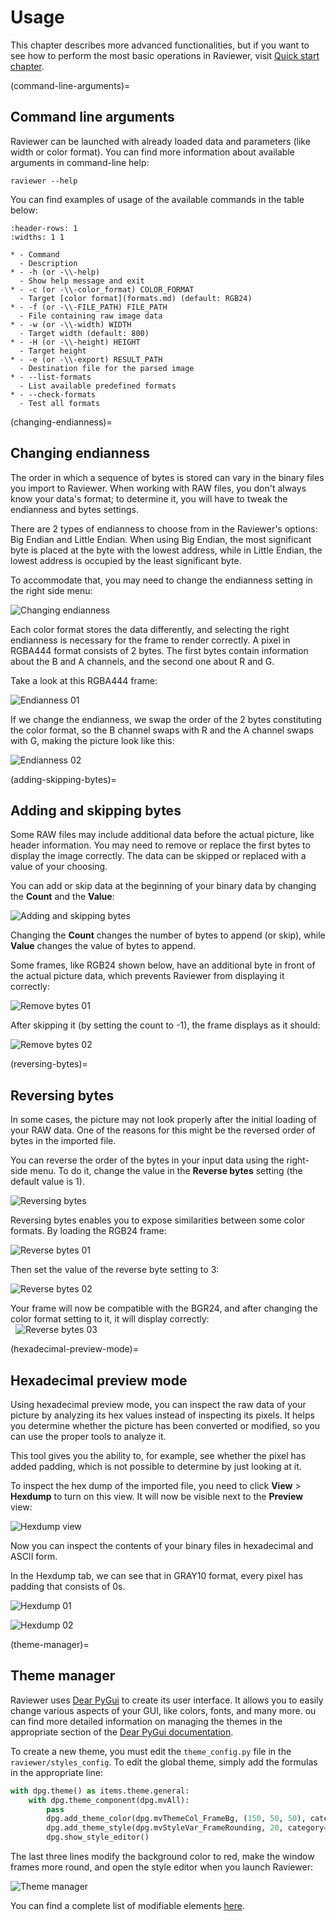 # Usage

This chapter describes more advanced functionalities, but if you want to see how to perform the most basic operations in Raviewer, visit [Quick start chapter](quickstart.md).

(command-line-arguments)=

## Command line arguments

Raviewer can be launched with already loaded data and parameters (like width or color format).
You can find more information about available arguments in command-line help:

```
raviewer --help
```

You can find examples of usage of the available commands in the table below:

```{list-table} Raviewer's CL arguments
:header-rows: 1
:widths: 1 1

* - Command
  - Description
* - -h (or -\\-help)
  - Show help message and exit
* - -c (or -\\-color_format) COLOR_FORMAT
  - Target [color format](formats.md) (default: RGB24)
* - -f (or -\\-FILE_PATH) FILE_PATH
  - File containing raw image data
* - -w (or -\\-width) WIDTH
  - Target width (default: 800)
* - -H (or -\\-height) HEIGHT
  - Target height
* - -e (or -\\-export) RESULT_PATH
  - Destination file for the parsed image
* - --list-formats 
  - List available predefined formats
* - --check-formats 
  - Test all formats
```

(changing-endianness)=

## Changing endianness

The order in which a sequence of bytes is stored can vary in the binary files you import to Raviewer.
When working with RAW files, you don't always know your data's format; to determine it, you will have to tweak the endianness and bytes settings.

There are 2 types of endianness to choose from in the Raviewer's options: Big Endian and Little Endian.
When using Big Endian, the most significant byte is placed at the byte with the lowest address, while in Little Endian, the lowest address is occupied by the least significant byte.

To accommodate that, you may need to change the endianness setting in the right side menu:

![Changing endianness](./img/endianness.png "Changing endianness")

Each color format stores the data differently, and selecting the right endianness is necessary for the frame to render correctly.
A pixel in RGBA444 format consists of 2 bytes.
The first bytes contain information about the B and A channels, and the second one about R and G.

Take a look at this RGBA444 frame:

![Endianness 01](./img/endiannes_01.png "Endianness 01")

If we change the endianness, we swap the order of the 2 bytes constituting the color format, so the B channel swaps with R and the A channel swaps with G, making the picture look like this:

![Endianness 02](./img/endiannes_02.png "Endianness 02")

(adding-skipping-bytes)=

## Adding and skipping bytes

Some RAW files may include additional data before the actual picture, like header information.
You may need to remove or replace the first bytes to display the image correctly.
The data can be skipped or replaced with a value of your choosing.

You can add or skip data at the beginning of your binary data by changing the **Count** and the **Value**:

![Adding and skipping bytes](./img/add-skip.png "Adding and skipping bytes")

Changing the **Count** changes the number of bytes to append (or skip), while **Value** changes the value of bytes to append.

Some frames, like RGB24 shown below, have an additional byte in front of the actual picture data, which prevents Raviewer from displaying it correctly:

![Remove bytes 01](./img/remove_byte_01.png "Remove byte 01")

After skipping it (by setting the count to -1), the frame displays as it should:

![Remove bytes 02](./img/remove_byte_02.png "Remove byte 02")

(reversing-bytes)=

## Reversing bytes

In some cases, the picture may not look properly after the initial loading of your RAW data.
One of the reasons for this might be the reversed order of bytes in the imported file.

You can reverse the order of the bytes in your input data using the right-side menu.
To do it, change the value in the **Reverse bytes** setting (the default value is 1).

![Reversing bytes](./img/reverse.png "Reversing bytes")

Reversing bytes enables you to expose similarities between some color formats.
By loading the RGB24 frame:

![Reverse bytes 01](./img/reverse_bytes_01.png "Reverse bytes 01")

Then set the value of the reverse byte setting to 3:

![Reverse bytes 02](./img/reverse_bytes_02.png "Reverse bytes 02")

Your frame will now be compatible with the BGR24, and after changing the color format setting to it, it will display correctly:  
 
![Reverse bytes 03](./img/reverse_bytes_03.png "Reverse bytes 03")

(hexadecimal-preview-mode)=

## Hexadecimal preview mode

Using hexadecimal preview mode, you can inspect the raw data of your picture by analyzing its hex values instead of inspecting its pixels.
It helps you determine whether the picture has been converted or modified, so you can use the proper tools to analyze it.

This tool gives you the ability to, for example, see whether the pixel has added padding, which is not possible to determine by just looking at it.

To inspect the hex dump of the imported file, you need to click **View** > **Hexdump** to turn on this view.
It will now be visible next to the **Preview** view:

![Hexdump view](./img/hexdump.png "Hexdump view")

Now you can inspect the contents of your binary files in hexadecimal and ASCII form.

In the Hexdump tab, we can see that in GRAY10 format, every pixel has padding that consists of 0s.

![Hexdump 01](./img/hexdump_01.png "Hexdump 01")

![Hexdump 02](./img/hexdump_02.png "Hexdump 02")

(theme-manager)=

## Theme manager

Raviewer uses [Dear PyGui](https://dearpygui.readthedocs.io/en/latest/index.html) to create its user interface.
It allows you to easily change various aspects of your GUI, like colors, fonts, and many more.
ou can find more detailed information on managing the themes in the appropriate section of the [Dear PyGui documentation](https://dearpygui.readthedocs.io/en/latest/documentation/themes.html).

To create a new theme, you must edit the `theme_config.py` file in the `raviewer/styles_config`.
To edit the global theme, simply add the formulas in the appropriate line:

```python
with dpg.theme() as items.theme.general:
    with dpg.theme_component(dpg.mvAll):
        pass
        dpg.add_theme_color(dpg.mvThemeCol_FrameBg, (150, 50, 50), category=dpg.mvThemeCat_Core)
        dpg.add_theme_style(dpg.mvStyleVar_FrameRounding, 20, category=dpg.mvThemeCat_Core)
        dpg.show_style_editor()
```

The last three lines modify the background color to red, make the window frames more round, and open the style editor when you launch Raviewer:

![Theme manager](./img/theme-change.png "Theme manager")

You can find a complete list of modifiable elements [here](https://dearpygui.readthedocs.io/en/latest/documentation/themes.html#plot-markers).
